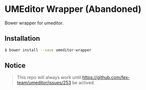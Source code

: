 # UMEditor Wrapper (Abandoned)

Bower wrapper for umeditor.

## Installation

```sh
$ bower install --save umeditor-wrapper
```

## Notice

> This repo will always work until https://github.com/fex-team/umeditor/issues/253 be
> actived.

